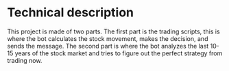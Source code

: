 # Technical description

This project is made of two parts. The first part is the trading scripts, this is where the bot calculates the stock movement, makes the decision, and sends the message. The second part is where the bot analyzes the last 10-15 years of the stock market and tries to figure out the perfect strategy from trading now.